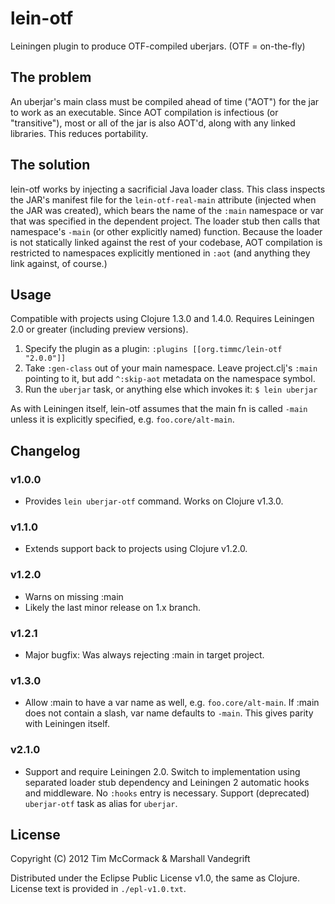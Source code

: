 # lein-otf

Leiningen plugin to produce OTF-compiled uberjars. (OTF = on-the-fly)

## The problem

An uberjar's main class must be compiled ahead of time ("AOT") for
the jar to work as an executable. Since AOT compilation is infectious
(or "transitive"), most or all of the jar is also AOT'd, along with
any linked libraries. This reduces portability.

## The solution

lein-otf works by injecting a sacrificial Java loader class.  This class
inspects the JAR's manifest file for the `lein-otf-real-main` attribute
(injected when the JAR was created), which bears the name of the
`:main` namespace or var that was specified in the dependent project.
The loader stub then calls that namespace's `-main` (or other explicitly
named) function.  Because the loader is not statically linked against
the rest of your codebase, AOT compilation is restricted to
namespaces explicitly mentioned in `:aot` (and anything they link
against, of course.)

## Usage

Compatible with projects using Clojure 1.3.0 and 1.4.0.  Requires Leiningen 2.0
or greater (including preview versions).

1. Specify the plugin as a plugin:
   `:plugins [[org.timmc/lein-otf "2.0.0"]]`
2. Take `:gen-class` out of your main namespace.  Leave project.clj's `:main`
   pointing to it, but add `^:skip-aot` metadata on the namespace symbol.
3. Run the `uberjar` task, or anything else which invokes it:
   `$ lein uberjar`

As with Leiningen itself, lein-otf assumes that the main fn is called `-main`
unless it is explicitly specified, e.g. `foo.core/alt-main`.

## Changelog

### v1.0.0

* Provides `lein uberjar-otf` command. Works on Clojure v1.3.0.

### v1.1.0

* Extends support back to projects using Clojure v1.2.0.

### v1.2.0

* Warns on missing :main
* Likely the last minor release on 1.x branch.

### v1.2.1

* Major bugfix: Was always rejecting :main in target project.

### v1.3.0

* Allow :main to have a var name as well, e.g. `foo.core/alt-main`. If
  :main does not contain a slash, var name defaults to `-main`. This gives
  parity with Leiningen itself.

### v2.1.0

* Support and require Leiningen 2.0.  Switch to implementation using separated
  loader stub dependency and Leiningen 2 automatic hooks and middleware.  No
  `:hooks` entry is necessary.  Support (deprecated) `uberjar-otf` task as
  alias for `uberjar`.

## License

Copyright (C) 2012 Tim McCormack & Marshall Vandegrift

Distributed under the Eclipse Public License v1.0, the same as Clojure.
License text is provided in `./epl-v1.0.txt`.

